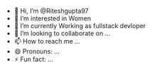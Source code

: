 - 👋 Hi, I’m @Riteshgupta97
- 👀 I’m interested in Women
- 🌱 I’m currently Working as fullstack devloper
- 💞️ I’m looking to collaborate on ...
- 📫 How to reach me ...
- 😄 Pronouns: ...
- ⚡ Fun fact: ...

<!---
Riteshgupta97/Riteshgupta97 is a ✨ special ✨ repository because its `README.md` (this file) appears on your GitHub profile.
You can click the Preview link to take a look at your changes.
--->
